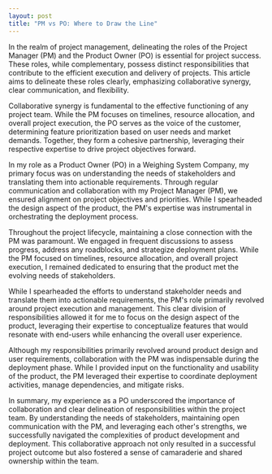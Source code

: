 ```yaml
---
layout: post
title: "PM vs PO: Where to Draw the Line"
---
```


In the realm of project management, delineating the roles of the Project Manager (PM) and the Product Owner (PO) is essential for project success. These roles, while complementary, possess distinct responsibilities that contribute to the efficient execution and delivery of projects. This article aims to delineate these roles clearly, emphasizing collaborative synergy, clear communication, and flexibility.

Collaborative synergy is fundamental to the effective functioning of any project team. While the PM focuses on timelines, resource allocation, and overall project execution, the PO serves as the voice of the customer, determining feature prioritization based on user needs and market demands. Together, they form a cohesive partnership, leveraging their respective expertise to drive project objectives forward.

In my role as a Product Owner (PO) in a Weighing System Company, my primary focus was on understanding the needs of stakeholders and translating them into actionable requirements. Through regular communication and collaboration with my Project Manager (PM), we ensured alignment on project objectives and priorities. While I spearheaded the design aspect of the product, the PM's expertise was instrumental in orchestrating the deployment process.

Throughout the project lifecycle, maintaining a close connection with the PM was paramount. We engaged in frequent discussions to assess progress, address any roadblocks, and strategize deployment plans. While the PM focused on timelines, resource allocation, and overall project execution, I remained dedicated to ensuring that the product met the evolving needs of stakeholders.

While I spearheaded the efforts to understand stakeholder needs and translate them into actionable requirements, the PM's role primarily revolved around project execution and management. This clear division of responsibilities allowed it for me to focus on the design aspect of the product, leveraging their expertise to conceptualize features that would resonate with end-users while enhancing the overall user experience.

Although my responsibilities primarily revolved around product design and user requirements, collaboration with the PM was indispensable during the deployment phase. While I provided input on the functionality and usability of the product, the PM leveraged their expertise to coordinate deployment activities, manage dependencies, and mitigate risks.

In summary, my experience as a PO underscored the importance of collaboration and clear delineation of responsibilities within the project team. By understanding the needs of stakeholders, maintaining open communication with the PM, and leveraging each other's strengths, we successfully navigated the complexities of product development and deployment. This collaborative approach not only resulted in a successful project outcome but also fostered a sense of camaraderie and shared ownership within the team.

